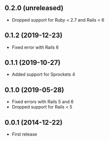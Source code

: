 ## 0.2.0 (unreleased)

- Dropped support for Ruby < 2.7 and Rails < 6

## 0.1.2 (2019-12-23)

- Fixed error with Rails 6

## 0.1.1 (2019-10-27)

- Added support for Sprockets 4

## 0.1.0 (2019-05-28)

- Fixed errors with Rails 5 and 6
- Dropped support for Rails < 5

## 0.0.1 (2014-12-22)

- First release
